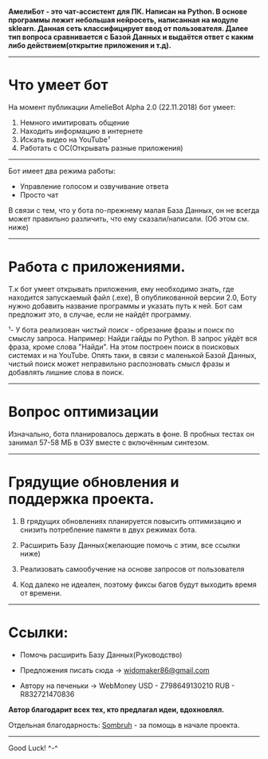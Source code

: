 **АмелиБот - это чат-ассистент для ПК. Написан на Python.
В основе программы лежит небольшая нейросеть, написанная на модуле sklearn. Данная сеть классифицирует ввод от пользователя. Далее тип вопроса сравнивается с Базой Данных и выдаётся ответ с каким либо действием(открытие приложения и т.д).**
***


# Что умеет бот


На момент публикации AmelieBot Alpha 2.0 (22.11.2018) бот умеет:

1. Немного имитировать общение
2. Находить информацию в интернете
3. Искать видео на YouTube*¹*
4. Работать с OC(Открывать разные приложения)
***

Бот имеет два режима работы:
- Управление голосом и озвучивание ответа
- Просто чат

В связи с тем, что у бота по-прежнему малая База Данных, он не всегда может правильно различить, что ему сказали/написали.
(Об этом см. ниже)
***

# Работа с приложениями.

Т.к бот умеет открывать приложения, ему необходимо знать, где находится запускаемый файл (.exe), В опубликованной версии 2.0, Боту нужно добавить название программы и указать путь к ней. Бот сам предложит это, в случае, если не найдёт программу.

¹- У бота реализован *чистый поиск* - обрезание фразы и поиск по смыслу запроса. Например: Найди гайды по Python. В запрос уйдёт вся фраза, кроме слова "Найди". На этом построен поиск в поисковых системах и на YouTube. Опять таки, в связи с маленькой Базой Данных, чистый поиск может неправильно распозновать смысл фразы и добавлять лишние слова в поиск.
***

# Вопрос оптимизации
Изначально, бота планировалось держать в фоне. В пробных тестах он занимал 57-58 МБ в ОЗУ вместе с включённым синтезом.
***

# Грядущие обновления и поддержка проекта.

1. В грядущих обновлениях планируется повысить оптимизацию и снизить потребление памяти в двух режимах бота.

2. Расширить Базу Данных(желающие помочь с этим, все ссылки ниже)

3. Реализовать самообучение на основе запросов от пользователя

4. Код далеко не идеален, поэтому фиксы багов будут выходить время от времени.
***

# Ссылки:
+ Помочь расширить Базу Данных(Руководство)

+ Предложения писать сюда -> widomaker86@gmail.com

+ Автору на печеньки -> WebMoney
                        USD - Z798649130210
                        RUB - R832721470836


**Автор благодарит всех тех, кто предлагал идеи, вдохновлял.**

Отдельная благодарность: [Sombruh](https://github.com/Sombruh) - за помощь в начале проекта.

***

Good Luck! ^-^
